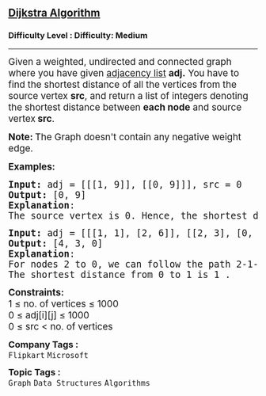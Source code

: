 <h2><a href="https://www.geeksforgeeks.org/problems/implementing-dijkstra-set-1-adjacency-matrix/1?utm_source=youtube&utm_medium=collab_striver_ytdescription&utm_campaign=implementing-dijkstra-set-1-adjacency-matrix">Dijkstra Algorithm</a></h2><h3>Difficulty Level : Difficulty: Medium</h3><hr><div class="problems_problem_content__Xm_eO"><p><span style="font-size: 14pt;">Given a weighted, undirected and connected graph where you have given <a title="adjacency list" href="https://www.geeksforgeeks.org/adjacency-list-meaning-definition-in-dsa/" target="_blank" rel="noopener">adjacency list</a> <strong>adj.</strong> You have to find the shortest distance of all the vertices from the source vertex <strong>src</strong>, and return a list of integers denoting the shortest distance between <strong>each node</strong> and source vertex<strong> src</strong>.</span></p>
<p><span style="font-size: 14pt;"><strong>Note: </strong>The Graph doesn't contain any negative weight edge.</span></p>
<p><span style="font-size: 14pt;"><strong>Examples:</strong></span></p>
<pre><span style="font-size: 14pt;"><strong>Input: </strong>adj<strong> </strong>=<strong> </strong>[[[1, 9]], [[0, 9]]], src<strong> </strong>= 0
<strong>Output: </strong>[0, 9]
<strong>Explanation</strong>:
<img src="https://media.geeksforgeeks.org/img-practice/PROD/addEditProblem/700334/Web/Other/6a77963c-f9a6-4cf4-953c-19a2759a52a3_1685086564.png" alt="">
The source vertex is 0. Hence, the shortest distance of node 0 is 0 and the shortest distance from node 0 to 1 is 9.</span></pre>
<pre><span style="font-size: 14pt;"><strong>Input: </strong>adj = [[[1, 1], [2, 6]], [[2, 3], [0, 1]], [[1, 3], [0, 6]]], src<strong> </strong>= 2
<strong>Output: </strong>[4, 3, 0]
<strong>Explanation</strong>:
<img src="https://media.geeksforgeeks.org/img-practice/PROD/addEditProblem/700334/Web/Other/8c9ee3a2-a7d3-4028-ae22-a22ddb6ab7a3_1685086565.png" alt="">
For nodes 2 to 0, we can follow the path 2-1-0. This has a distance of 1+3 = 4, whereas the path 2-0 has a distance of 6. So, the Shortest path from 2 to 0 is 4.
The shortest distance from 0 to 1 is 1 .</span></pre>
<div><span style="font-size: 14pt;"><strong>Constraints:</strong><br>1 ≤ no. of vertices&nbsp;≤ 1000<br>0 ≤ adj[i][j] ≤ 1000</span></div>
<div><span style="font-size: 14pt;">0 ≤ src &lt; no. of vertices</span></div></div><p><span style=font-size:18px><strong>Company Tags : </strong><br><code>Flipkart</code>&nbsp;<code>Microsoft</code>&nbsp;<br><p><span style=font-size:18px><strong>Topic Tags : </strong><br><code>Graph</code>&nbsp;<code>Data Structures</code>&nbsp;<code>Algorithms</code>&nbsp;